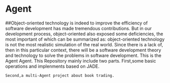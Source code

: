 # Agent

##Object-oriented technology is indeed to improve the efficiency of software development has made tremendous contributions.
But in our development process, object-oriented also exposed some deficiencies, the most important of which can be summarized as:
    object-oriented technology is not the most realistic simulation of the real world.
Since there is a lack of, then in this particular context, there will be a software development theory and technology to solve the problems in software development.
This is the Agent Agent.
This Repository mainly include two parts.
    First,some basic operations and implenments based on JADE.


    Second,a multi-Agent project about book trading.
